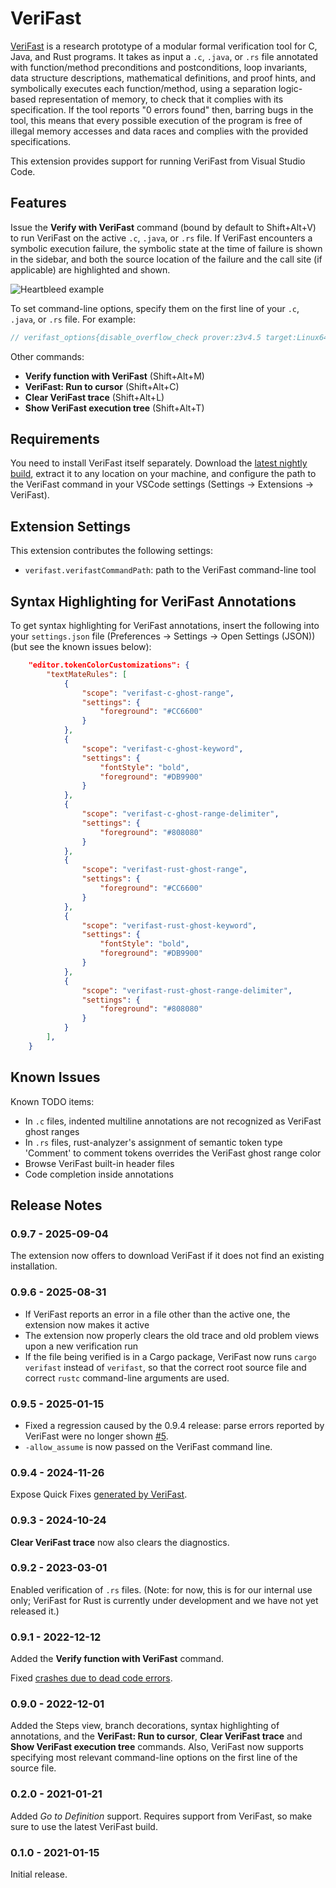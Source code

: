 # VeriFast

[VeriFast](https://github.com/verifast/verifast) is a research prototype of a modular formal verification tool for C, Java, and Rust programs. It takes as input a `.c`, `.java`, or `.rs` file annotated with function/method preconditions and postconditions, loop invariants, data structure descriptions, mathematical definitions, and proof hints, and symbolically executes each function/method, using a separation logic-based representation of memory, to check that it complies with its specification. If the tool reports "0 errors found" then, barring bugs in the tool, this means that every possible execution of the program is free of illegal memory accesses and data races and complies with the provided specifications.

This extension provides support for running VeriFast from Visual Studio Code.

## Features

Issue the **Verify with VeriFast** command (bound by default to Shift+Alt+V) to run VeriFast on the active `.c`, `.java`, or `.rs` file. If VeriFast encounters a symbolic execution failure, the symbolic state at the time of failure is shown in the sidebar, and both the source location of the failure and the call site (if applicable) are highlighted and shown.

![Heartbleed example](screenshot.png)

To set command-line options, specify them on the first line of your `.c`, `.java`, or `.rs` file. For example:

```c
// verifast_options{disable_overflow_check prover:z3v4.5 target:Linux64}
```

Other commands:
- **Verify function with VeriFast** (Shift+Alt+M)
- **VeriFast: Run to cursor** (Shift+Alt+C)
- **Clear VeriFast trace** (Shift+Alt+L)
- **Show VeriFast execution tree** (Shift+Alt+T)

## Requirements

You need to install VeriFast itself separately. Download the [latest nightly build](https://github.com/verifast/verifast#binaries), extract it to any location on your machine, and configure the path to the VeriFast command in your VSCode settings (Settings -> Extensions -> VeriFast).

## Extension Settings

This extension contributes the following settings:

* `verifast.verifastCommandPath`: path to the VeriFast command-line tool

## Syntax Highlighting for VeriFast Annotations

To get syntax highlighting for VeriFast annotations, insert the following into your `settings.json` file (Preferences -> Settings -> Open Settings (JSON)) (but see the known issues below):
```json
    "editor.tokenColorCustomizations": {
        "textMateRules": [
            {
                "scope": "verifast-c-ghost-range",
                "settings": {
                    "foreground": "#CC6600"
                }
            },
            {
                "scope": "verifast-c-ghost-keyword",
                "settings": {
                    "fontStyle": "bold",
                    "foreground": "#DB9900"
                }
            },
            {
                "scope": "verifast-c-ghost-range-delimiter",
                "settings": {
                    "foreground": "#808080"
                }
            },
            {
                "scope": "verifast-rust-ghost-range",
                "settings": {
                    "foreground": "#CC6600"
                }
            },
            {
                "scope": "verifast-rust-ghost-keyword",
                "settings": {
                    "fontStyle": "bold",
                    "foreground": "#DB9900"
                }
            },
            {
                "scope": "verifast-rust-ghost-range-delimiter",
                "settings": {
                    "foreground": "#808080"
                }
            }
        ],
    }
```

## Known Issues

Known TODO items:
- In `.c` files, indented multiline annotations are not recognized as VeriFast ghost ranges
- In `.rs` files, rust-analyzer's assignment of semantic token type 'Comment' to comment tokens overrides the VeriFast ghost range color
- Browse VeriFast built-in header files
- Code completion inside annotations

## Release Notes

### 0.9.7 - 2025-09-04

The extension now offers to download VeriFast if it does not find an existing installation.

### 0.9.6 - 2025-08-31

- If VeriFast reports an error in a file other than the active one, the extension now makes it active
- The extension now properly clears the old trace and old problem views upon a new verification run
- If the file being verified is in a Cargo package, VeriFast now runs `cargo verifast` instead of `verifast`, so that the correct root source file and correct `rustc` command-line arguments are used.

### 0.9.5 - 2025-01-15

- Fixed a regression caused by the 0.9.4 release: parse errors reported by VeriFast were no longer shown [#5](https://github.com/verifast/verifast-vscode/issues/5).
- `-allow_assume` is now passed on the VeriFast command line.

### 0.9.4 - 2024-11-26

Expose Quick Fixes [generated by VeriFast](https://github.com/verifast/verifast/commit/4c04a33b0a19d92962ff39d92b0253186940c0d6).

### 0.9.3 - 2024-10-24

**Clear VeriFast trace** now also clears the diagnostics.

### 0.9.2 - 2023-03-01

Enabled verification of `.rs` files. (Note: for now, this is for our internal use only; VeriFast for Rust is currently under development and we have not yet released it.)

### 0.9.1 - 2022-12-12

Added the **Verify function with VeriFast** command.

Fixed [crashes due to dead code errors](https://github.com/verifast/verifast-vscode/issues/2).

### 0.9.0 - 2022-12-01

Added the Steps view, branch decorations, syntax highlighting of annotations, and the **VeriFast: Run to cursor**, **Clear VeriFast trace** and **Show VeriFast execution tree** commands. Also, VeriFast now supports specifying most relevant command-line options on the first line of the source file.

### 0.2.0 - 2021-01-21

Added *Go to Definition* support. Requires support from VeriFast, so make sure to use the latest VeriFast build.

### 0.1.0 - 2021-01-15

Initial release.